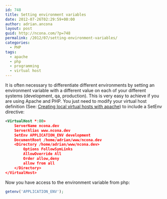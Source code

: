 ```yaml
---
id: 748
title: Setting environment variables
date: 2012-07-26T02:29:59+00:00
author: adrian.ancona
layout: post
guid: http://ncona.com/?p=748
permalink: /2012/07/setting-environment-variables/
categories:
  - PHP
tags:
  - apache
  - php
  - programming
  - virtual host
---
```

It is often necessary to differentiate different environments by setting an environment variable with a different value on each of your different systems (development, qa, production). This is very easy to achieve if you are using Apache and PHP. You just need to modify your virtual host definition (See: [Creating local virtual hosts with apache](http://ncona.com/2011/06/creating-local-virtual-hosts-with-apache/ "Creating local virtual hosts in apache")) to include a SetEnv directive:

```xml
<VirtualHost *:80>
    ServerName ncona.dev
    ServerAlias www.ncona.dev
    SetEnv APPLICATION_ENV development
    DocumentRoot /home/adrian/www/ncona.dev
    <Directory /home/adrian/www/ncona.dev>
        Options FollowSymLinks
        AllowOverride All
        Order allow,deny
        allow from all
    </Directory>
</VirtualHost>
```

Now you have access to the environment variable from php:

```php
getenv('APPLICATION_ENV');
```
